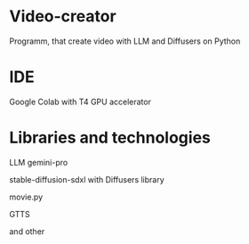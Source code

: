 # Video-creator
Programm, that create video with LLM and Diffusers on Python

# IDE
Google Colab with T4 GPU accelerator

# Libraries and technologies
LLM gemini-pro

stable-diffusion-sdxl with Diffusers library

movie.py

GTTS

and other
